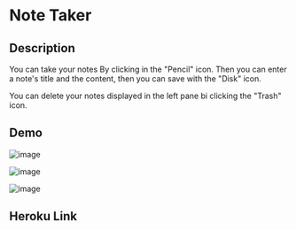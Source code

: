 # Note Taker

## Description
You can take your notes By clicking in the "Pencil" icon. Then you can enter a note's title and the content, then you can save with the "Disk" icon.

You can delete your notes displayed in the left pane bi clicking the "Trash" icon.

## Demo

![image](https://user-images.githubusercontent.com/12967754/145109895-501388be-017d-450c-be15-930b92f25a86.png)

![image](https://user-images.githubusercontent.com/12967754/145109933-25775639-1672-494f-a656-ea5c12b3bc21.png)

![image](https://user-images.githubusercontent.com/12967754/145110023-737eeeec-0134-49af-9201-420673224e55.png)

## Heroku Link

